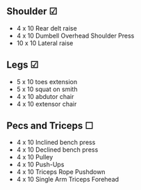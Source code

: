 
## Shoulder &#9745;  
- 4 x 10 Rear delt raise
- 4 x 10 Dumbell Overhead Shoulder Press
- 10 x 10 Lateral raise

## Legs &#9745;
- 5 x 10 toes extension
- 5 x 10 squat on smith
- 4 x 10 abdutor chair
- 4 x 10 extensor chair


## Pecs and Triceps &#9744;
- 4 x 10 Inclined bench press
- 4 x 10 Declined bench press
- 4 x 10 Pulley
- 4 x 10 Push-Ups
- 4 x 10 Triceps Rope Pushdown
- 4 x 10 Single Arm Triceps Forehead